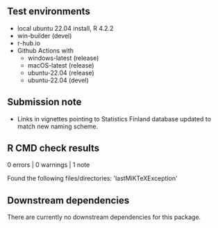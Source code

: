 ## Test environments
* local ubuntu 22.04 install, R 4.2.2
* win-builder (devel)
* r-hub.io
* Github Actions with 
    * windows-latest (release)
    * macOS-latest (release)
    * ubuntu-22.04 (release)
    * ubuntu-22.04 (devel)

## Submission note

* Links in vignettes pointing to Statistics Finland database updated to match new naming scheme.

## R CMD check results

0 errors | 0 warnings | 1 note

Found the following files/directories:
    'lastMiKTeXException'

## Downstream dependencies

There are currently no downstream dependencies for this package.

